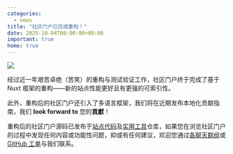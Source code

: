 ```yaml
---
categories:
  - news
title: "社区门户已完成重构！"
date: 2025-10-04T00:00:00+08:00
important: true
home: true
---
```


![](/assets/news/portal-refactor-nuxt.webp)

经过近一年艰苦卓绝（苦笑）的重构与测试验证工作，社区门户终于完成了基于 Nuxt 框架的重构——新的站点性能更好且有更强的可索引性。

此外，重构后的社区门户还引入了多语言框架，我们将在近期发布本地化贡献指南，我们 **look forward to** 您的**貢獻**！

重构后的社区门户源码已发布于[站点代码](http://github.com/AOSC-Dev/website)及[实用工具](https://github.com/AOSC-Dev/website-utils)仓库，如果您在浏览社区门户的过程中发现任何内容或功能性问题，抑或有任何建议，欢迎您通过[各聊天群组](https://aosc.io/contact/)或 [GitHub 工单](https://github.com/AOSC-Dev/website/issues/new)与我们联系。
